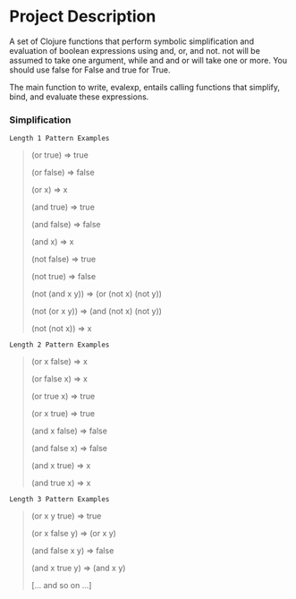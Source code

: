 # Project Description

A set of Clojure functions that perform symbolic simplification and evaluation of boolean expressions using and, or, and not. not will be assumed to take one argument, while and and or will take one or more. You should use false for False and true for True.

The main function to write, evalexp, entails calling functions that simplify, bind, and evaluate these expressions.

<h3> Simplification</h3>

`Length 1 Pattern Examples`
> (or true) => true
> 
> (or false) => false
> 
> (or x) => x
> 
> (and true) => true
> 
> (and false) => false
> 
> (and x) => x
> 
> (not false) => true
> 
> (not true) => false
> 
> (not (and x y)) => (or (not x) (not y))
> 
> (not (or x y)) => (and (not x) (not y))
> 
> (not (not x)) => x

`Length 2 Pattern Examples`
> (or x false) => x
> 
> (or false x) => x
> 
> (or true x) => true
> 
> (or x true) => true
> 
> (and x false) => false
> 
> (and false x) => false
> 
> (and x true) => x
> 
> (and true x) => x

`Length 3 Pattern Examples`
> (or x y true) => true
> 
> (or x false y) => (or x y)
> 
> (and false x y) => false
> 
> (and x true y) => (and x y)
> 
> [... and so on ...]
